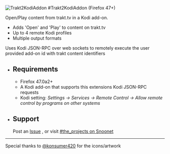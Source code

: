 ![Trakt2KodiAddon](https://github.com/anxdpanic/Trakt2KodiAddon-Extension/blob/firefox/images/icon_128.png?raw=true)
#Trakt2KodiAddon (Firefox 47+)

Open/Play content from trakt.tv in a Kodi add-on.

- Adds 'Open' and 'Play' to content on trakt.tv
- Up to 4 remote Kodi profiles
- Multiple output formats

Uses Kodi JSON-RPC over web sockets to remotely execute the user provided add-on id with trakt content identifiers


- Requirements
    -
    
    - Firefox 47.0a2+
    - A Kodi add-on that supports this extensions Kodi JSON-RPC requests
    - Kodi setting: _Settings -> Services -> Remote Control -> Allow remote control by programs on other systems_

- Support
    -

    Post an [Issue](https://github.com/anxdpanic/Trakt2KodiAddon-Extension/issues) , or visit [#the_projects on Snoonet](https://kiwiirc.com/client/irc.snoonet.org/The_Projects)

---

Special thanks to [@konsumer420](https://twitter.com/konsumer420) for the icons/artwork
